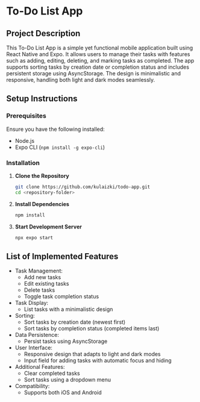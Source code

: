 # To-Do List App

## Project Description

This To-Do List App is a simple yet functional mobile application built using React Native and Expo. It allows users to manage their tasks with features such as adding, editing, deleting, and marking tasks as completed. The app supports sorting tasks by creation date or completion status and includes persistent storage using AsyncStorage. The design is minimalistic and responsive, handling both light and dark modes seamlessly.

## Setup Instructions

### Prerequisites

Ensure you have the following installed:
- Node.js
- Expo CLI (`npm install -g expo-cli`)

### Installation

1. **Clone the Repository**

   ```bash
   git clone https://github.com/kulaizki/todo-app.git
   cd <repository-folder>
   ```

2. **Install Dependencies**

   ```bash
   npm install
   ```
3. **Start Development Server**

   ```bash
   npx expo start
   ```

## List of Implemented Features
- Task Management:
   - Add new tasks
   - Edit existing tasks
   - Delete tasks
   - Toggle task completion status
- Task Display:
   - List tasks with a minimalistic design
- Sorting:
   - Sort tasks by creation date (newest first)
   - Sort tasks by completion status (completed items last)
- Data Persistence:
   - Persist tasks using AsyncStorage
- User Interface:
   - Responsive design that adapts to light and dark modes
   - Input field for adding tasks with automatic focus and hiding
- Additional Features:
   - Clear completed tasks
   - Sort tasks using a dropdown menu
- Compatibility:
  - Supports both iOS and Android